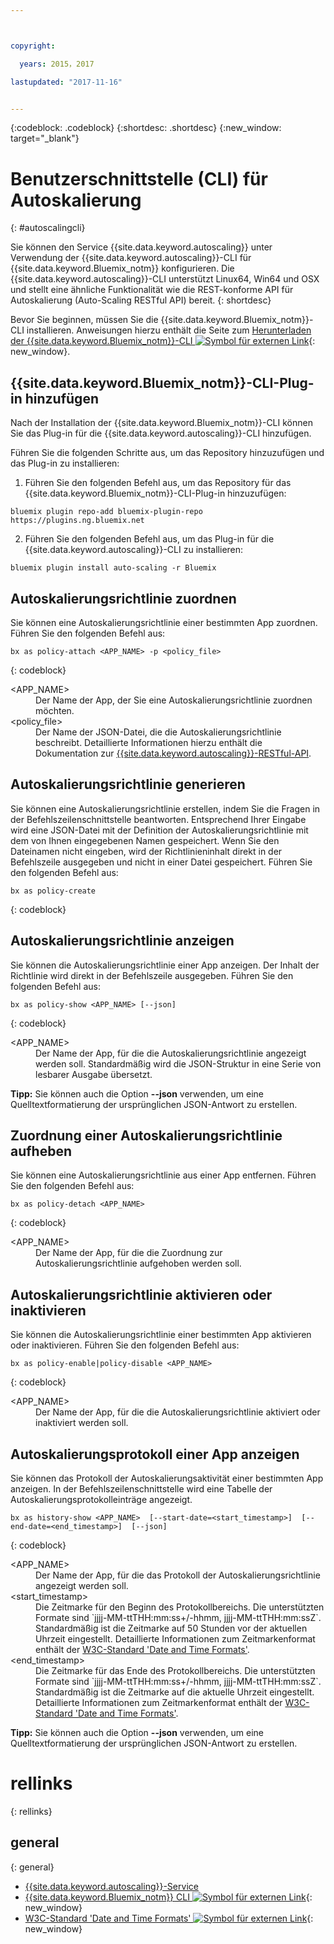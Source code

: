 ```yaml
---



copyright:

  years: 2015，2017

lastupdated: "2017-11-16"


---
```


{:codeblock: .codeblock}
{:shortdesc: .shortdesc}
{:new_window: target="_blank"}

# Benutzerschnittstelle (CLI) für Autoskalierung
{: #autoscalingcli}


Sie können den Service {{site.data.keyword.autoscaling}} unter Verwendung der {{site.data.keyword.autoscaling}}-CLI für {{site.data.keyword.Bluemix_notm}} konfigurieren. Die {{site.data.keyword.autoscaling}}-CLI unterstützt Linux64, Win64 und OSX und stellt eine ähnliche Funktionalität wie die REST-konforme API für Autoskalierung (Auto-Scaling RESTful API) bereit.
{: shortdesc}

Bevor Sie beginnen, müssen Sie die {{site.data.keyword.Bluemix_notm}}-CLI installieren. Anweisungen hierzu enthält die Seite zum [Herunterladen der {{site.data.keyword.Bluemix_notm}}-CLI ![Symbol für externen Link](../../../icons/launch-glyph.svg)](http://plugins.ng.bluemix.net/ui/home.html){: new_window}.

## {{site.data.keyword.Bluemix_notm}}-CLI-Plug-in hinzufügen

Nach der Installation der {{site.data.keyword.Bluemix_notm}}-CLI können Sie das Plug-in für die {{site.data.keyword.autoscaling}}-CLI hinzufügen.

Führen Sie die folgenden Schritte aus, um das Repository hinzuzufügen und das Plug-in zu installieren:
1. Führen Sie den folgenden Befehl aus, um das Repository für das {{site.data.keyword.Bluemix_notm}}-CLI-Plug-in hinzuzufügen:
```
bluemix plugin repo-add bluemix-plugin-repo https://plugins.ng.bluemix.net
```
2. Führen Sie den folgenden Befehl aus, um das Plug-in für die {{site.data.keyword.autoscaling}}-CLI zu installieren:
```
bluemix plugin install auto-scaling -r Bluemix
```

## Autoskalierungsrichtlinie zuordnen

Sie können eine Autoskalierungsrichtlinie einer bestimmten App zuordnen. Führen Sie den folgenden Befehl aus:

```
bx as policy-attach <APP_NAME> -p <policy_file>
```
{: codeblock}

<dl class="parml">
<dt class="pt dlterm">&lt;APP_NAME&gt;</dt>
<dd class="pd">Der Name der App, der Sie eine Autoskalierungsrichtlinie zuordnen möchten.</dd>
<dt class="pt dlterm">&lt;policy_file&gt;</dt>
<dd class="pd">Der Name der JSON-Datei, die die Autoskalierungsrichtlinie beschreibt. Detaillierte Informationen hierzu enthält die Dokumentation zur <a href="https://new-console.{DomainName}/apidocs/48" target="_blank">{{site.data.keyword.autoscaling}}-RESTful-API</a>.</dd>
</dl>


## Autoskalierungsrichtlinie generieren

Sie können eine Autoskalierungsrichtlinie erstellen, indem Sie die Fragen in der Befehlszeilenschnittstelle beantworten. Entsprechend Ihrer Eingabe wird eine JSON-Datei mit der Definition der Autoskalierungsrichtlinie mit dem von Ihnen eingegebenen Namen gespeichert. Wenn Sie den Dateinamen nicht eingeben, wird der Richtlinieninhalt direkt in der Befehlszeile ausgegeben und nicht in einer Datei gespeichert. Führen Sie den folgenden Befehl aus:

```
bx as policy-create
```
{: codeblock}


## Autoskalierungsrichtlinie anzeigen

Sie können die Autoskalierungsrichtlinie einer App anzeigen. Der Inhalt der Richtlinie wird direkt in der Befehlszeile ausgegeben. Führen Sie den folgenden Befehl aus:

```
bx as policy-show <APP_NAME> [--json]
```
{: codeblock}

<dl class="parml">
<dt class="pt dlterm">&lt;APP_NAME&gt;</dt>
<dd class="pd">Der Name der App, für die die Autoskalierungsrichtlinie angezeigt werden soll. Standardmäßig wird die JSON-Struktur in eine Serie von lesbarer Ausgabe übersetzt.</dd>
</dl>

**Tipp:** Sie können auch die Option **--json** verwenden, um eine Quelltextformatierung der ursprünglichen JSON-Antwort zu erstellen.


## Zuordnung einer Autoskalierungsrichtlinie aufheben

Sie können eine Autoskalierungsrichtlinie aus einer App entfernen. Führen Sie den folgenden Befehl aus:

```
bx as policy-detach <APP_NAME>
```
{: codeblock}

<dl class="parml">
<dt class="pt dlterm">&lt;APP_NAME&gt;</dt>
<dd class="pd">Der Name der App, für die die Zuordnung zur Autoskalierungsrichtlinie aufgehoben werden soll.</dd>
</dl>


## Autoskalierungsrichtlinie aktivieren oder inaktivieren

Sie können die Autoskalierungsrichtlinie einer bestimmten App aktivieren oder inaktivieren. Führen Sie den folgenden Befehl aus:

```
bx as policy-enable|policy-disable <APP_NAME>
```
{: codeblock}

<dl class="parml">
<dt class="pt dlterm">&lt;APP_NAME&gt;</dt>
<dd class="pd">Der Name der App, für die die Autoskalierungsrichtlinie aktiviert oder inaktiviert werden soll.</dd>
</dl>


## Autoskalierungsprotokoll einer App anzeigen

Sie können das Protokoll der Autoskalierungsaktivität einer bestimmten App anzeigen. In der Befehlszeilenschnittstelle wird eine Tabelle der Autoskalierungsprotokolleinträge angezeigt.

```
bx as history-show <APP_NAME>  [--start-date=<start_timestamp>]  [--end-date=<end_timestamp>]  [--json]
```
{: codeblock}

<dl class="parml">
<dt class="pt dlterm">&lt;APP_NAME&gt;</dt>
<dd class="pd">Der Name der App, für die das Protokoll der Autoskalierungsrichtlinie angezeigt werden soll.
<dt class="pt dlterm">&lt;start_timestamp&gt;</dt>
<dd class="pd">Die Zeitmarke für den Beginn des Protokollbereichs. Die unterstützten Formate sind `jjjj-MM-ttTHH:mm:ss+/-hhmm, jjjj-MM-ttTHH:mm:ssZ`. Standardmäßig ist die Zeitmarke auf 50 Stunden vor der aktuellen Uhrzeit eingestellt. Detaillierte Informationen zum Zeitmarkenformat enthält der <a href="https://www.w3.org/TR/NOTE-datetime" target="_blank">W3C-Standard 'Date and Time Formats'</a>.
<dt class="pt dlterm">&lt;end_timestamp&gt;</dt>
<dd class="pd">Die Zeitmarke für das Ende des Protokollbereichs. Die unterstützten Formate sind `jjjj-MM-ttTHH:mm:ss+/-hhmm, jjjj-MM-ttTHH:mm:ssZ`. Standardmäßig ist die Zeitmarke auf die aktuelle Uhrzeit eingestellt. Detaillierte Informationen zum Zeitmarkenformat enthält der <a href="https://www.w3.org/TR/NOTE-datetime" target="_blank">W3C-Standard 'Date and Time Formats'</a>.
</dl>



**Tipp:** Sie können auch die Option **--json** verwenden, um eine Quelltextformatierung der ursprünglichen JSON-Antwort zu erstellen.

# rellinks
{: rellinks}
## general
{: general}
* [{{site.data.keyword.autoscaling}}-Service](/docs/services/Auto-Scaling/index.html)
* [{{site.data.keyword.Bluemix_notm}} CLI ![Symbol für externen Link](../../../icons/launch-glyph.svg)](http://plugins.ng.bluemix.net/ui/home.html){: new_window}
* [W3C-Standard 'Date and Time Formats' ![Symbol für externen Link](../../../icons/launch-glyph.svg)](https://www.w3.org/TR/NOTE-datetime){: new_window}
